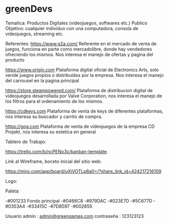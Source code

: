 # greenDevs

Tematica: Productos Digitales (videojuegos, softwares etc.)
Publico Objetivo: cualquier individuo con una computadora, consola de videojuegos, streaming etc.

Referentes:
https://www.g2a.com/
Referente en el mercado de venta de juegos, funciona en parte como mercadolibre, donde hay vendedores ofreciendo los mismos.
Nos interesa el manejo de ofertas y pagina del producto

https://www.origin.com
Plataforma digital oficial de Electronics Arts, solo vende juegos propios o distribuidos por la empresa.
Nos interesa el manejo del carrousel en la pagina principal

https://store.steampowered.com/
Plataforma de distribucion digital de videojuegos desarrollada por Valve Corporation, nos interesa el manejo de los filtros para el ordenamiento de los mismos.

 https://cdkeys.com
 Plataforma de venta de keys de diferentes plataformas, nos interesa su buscador y carrito de compra.

 https://gog.com
Plataforma de venta de videojuegos de la empresa CD Projekt, nos interesa su estetica en general

Tablero de Trabajo:

https://trello.com/b/ncPENo3c/kanban-template.

Link al Wireframe, boceto inicial del sitio web:

https://miro.com/app/board/uXjVOTLp8a0=/?share_link_id=424217216109


Logo:

Paleta:

-#001233 Fondo principal
-#0466C8
-#979DAC
-#023E7D
-#5C677D
-#0353A4
-#33415C
-#7D8597
-#002855

Usuario admin : admin@greengames.com
contraseña :  123123123

